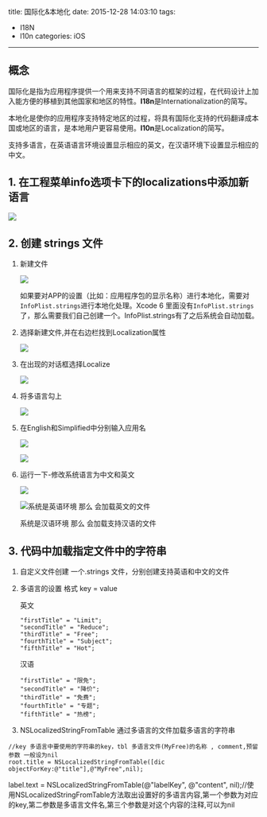 title: 国际化&本地化
date: 2015-12-28 14:03:10
tags:
- I18N
- l10n
categories: iOS
---

## 概念

国际化是指为应用程序提供一个用来支持不同语言的框架的过程，在代码设计上加入能方便的移植到其他国家和地区的特性。**I18n**是Internationalization的简写。

本地化是使你的应用程序支持特定地区的过程，将具有国际化支持的代码翻译成本国或地区的语言，是本地用户更容易使用。**l10n**是Localization的简写。

支持多语言，在英语语言环境设置显示相应的英文，在汉语环境下设置显示相应的中文。

<!--more-->

## 1. 在工程菜单info选项卡下的localizations中添加新语言

![](/images/QQ20151228-0%402x.png)

## 2. 创建 strings 文件

1. 新建文件

   ![](/images/QQ20151228-1%402x.png)

   如果要对APP的设置（比如：应用程序包的显示名称）进行本地化，需要对`InfoPlist.strings`进行本地化处理。Xcode 6 里面没有`InfoPlist.strings`了，那么需要我们自己创建一个。InfoPlist.strings有了之后系统会自动加载。

2. 选择新建文件,并在右边栏找到Localization属性

   ![](/images/QQ20151228-2%402x.png)

3. 在出现的对话框选择Localize

   ![](/images/QQ20151228-3%402x.png)

4. 将多语言勾上

   ![](/images/QQ20151228-4%402x.png)

5. 在English和Simplified中分别输入应用名

   ![](/images/QQ20151228-6%402x.png)

   ![](/images/QQ20151228-5%402x.png)

6. 运行一下-修改系统语言为中文和英文

   ![](/images/QQ20151228-7%402x.png)

   ![](/images/QQ20151228-8%402x.png)系统是英语环境 那么 会加载英文的文件

   系统是汉语环境 那么 会加载支持汉语的文件

## 3. 代码中加载指定文件中的字符串

1. 自定义文件创建 一个.strings 文件，分别创建支持英语和中文的文件

2. 多语言的设置 格式 key = value

   英文

   ```
   "firstTitle" = "Limit";
   "secondTitle" = "Reduce";
   "thirdTitle" = "Free";
   "fourthTitle" = "Subject";
   "fifthTitle" = "Hot";
   ```

   汉语

   ```
   "firstTitle" = "限免";
   "secondTitle" = "降价";
   "thirdTitle" = "免费";
   "fourthTitle" = "专题";
   "fifthTitle" = "热榜";
   ```

3. NSLocalizedStringFromTable 通过多语言的文件加载多语言的字符串

```
//key 多语言中要使用的字符串的key，tbl 多语言文件(MyFree)的名称 , comment,预留参数 一般设为nil
root.title = NSLocalizedStringFromTable([dic objectForKey:@"title"],@"MyFree",nil);
```

label.text = NSLocalizedStringFromTable(@"labelKey", @"content", nil);//使用NSLocalizedStringFromTable方法取出设置好的多语言内容,第一个参数为对应的key,第二参数是多语言文件名,第三个参数是对这个内容的注释,可以为nil
